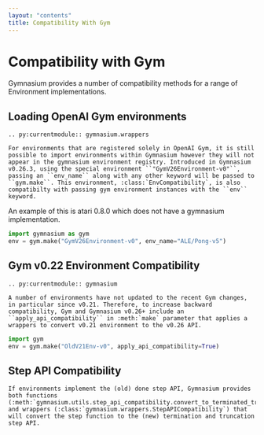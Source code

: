 ```yaml
---
layout: "contents"
title: Compatibility With Gym
---
```


# Compatibility with Gym

Gymnasium provides a number of compatibility methods for a range of Environment implementations. 

## Loading OpenAI Gym environments

```{eval-rst}
.. py:currentmodule:: gymnasium.wrappers

For environments that are registered solely in OpenAI Gym, it is still possible to import environments within Gymnasium however they will not appear in the gymnasium environment registry. Introduced in Gymnasium v0.26.3, using the special environment ``"GymV26Environment-v0"``, passing an ``env_name`` along with any other keyword will be passed to ``gym.make``. This environment, :class:`EnvCompatibility`, is also compatibilty with passing gym environment instances with the ``env`` keyword. 
```

An example of this is atari 0.8.0 which does not have a gymnasium implementation. 
```python
import gymnasium as gym
env = gym.make("GymV26Environment-v0", env_name="ALE/Pong-v5")
```

## Gym v0.22 Environment Compatibility

```{eval-rst}
.. py:currentmodule:: gymnasium

A number of environments have not updated to the recent Gym changes, in particular since v0.21. Therefore, to increase backward compatibility, Gym and Gymnasium v0.26+ include an ``apply_api_compatibility`` in :meth:`make` parameter that applies a wrappers to convert v0.21 environment to the v0.26 API.
```

```python
import gym
env = gym.make("OldV21Env-v0", apply_api_compatibility=True)
```

## Step API Compatibility 

```{eval-rst}
If environments implement the (old) done step API, Gymnasium provides both functions (:meth:`gymnasium.utils.step_api_compatibility.convert_to_terminated_truncated_step_api`) and wrappers (:class:`gymnasium.wrappers.StepAPICompatibility`) that will convert the step function to the (new) termination and truncation step API. 
```
